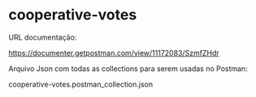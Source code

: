 # cooperative-votes

URL documentação:

https://documenter.getpostman.com/view/11172083/SzmfZHdr

Arquivo Json com todas as collections para serem usadas no Postman: 

cooperative-votes.postman_collection.json
